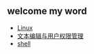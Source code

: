 ## welcome my word

* [Linux](https://lixiaoxiaolove.github.io/Lixiaoxiao/boke/linuxIndex)
* [文本编辑与用户权限管理](https://lixiaoxiaolove.github.io/Lixiaoxiao/boke/userIndex)  
* [shell](https://lixiaoxiaolove.github.io/Lixiaoxiao/boke/shellIndex)